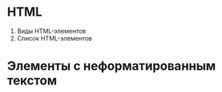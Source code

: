 # HTML
1. Виды HTML-элементов
2. Список HTML-элементов
# Элементы с неформатированным текстом
<script>, <style>
# Пустые элементы
1. <area>, <base>, <br>, <col>, <embed>, <hr>, <img>, <input>, <link>, <menuitem>, <meta>, <param>, <source>, <track>, <wbr>
# Элементы, выводящие неформатированный текст
2. <textarea>, <title>
# Элементы из другого пространства имён
3. SVG, MathML

